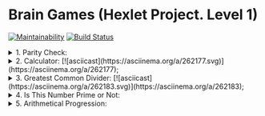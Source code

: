 # Brain Games (Hexlet Project. Level 1)

[![Maintainability](https://api.codeclimate.com/v1/badges/a99a88d28ad37a79dbf6/maintainability)](https://codeclimate.com/github/codeclimate/codeclimate/maintainability) [![Build Status](https://travis-ci.org/cxkorol/frontend-project-lvl1.svg?branch=master)](https://travis-ci.org/cxkorol/frontend-project-lvl1)

<details>
<summary>1. Parity Check:</summary> 
<br>
<a href="https://asciinema.org/a/oeeRboKmQG2T51feauu4QWsKB" target="_blank"><img src="https://asciinema.org/a/oeeRboKmQG2T51feauu4QWsKB.svg" /></a>
</details>

<details>
<summary>
2. Calculator: [![asciicast](https://asciinema.org/a/262177.svg)](https://asciinema.org/a/262177);

<details>
<summary>
3. Greatest Common Divider: [![asciicast](https://asciinema.org/a/262183.svg)](https://asciinema.org/a/262183);

<details>
<summary>4. Is This Number Prime or Not:</summary>
<br>
[![asciicast](https://asciinema.org/a/brNmyhUeblva2ovLDVYfYRV77.svg)](https://asciinema.org/a/brNmyhUeblva2ovLDVYfYRV77);
</details>

<details>
<summary>5. Arithmetical Progression:</summary>
<br>
[![asciicast](https://asciinema.org/a/oeeRboKmQG2T51feauu4QWsKB.svg)](https://asciinema.org/a/oeeRboKmQG2T51feauu4QWsKB).
</details>